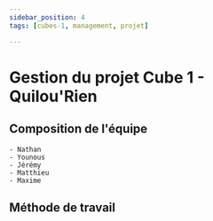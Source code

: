 ```yaml
---
sidebar_position: 4
tags: [cubes-1, management, projet]

---
```


# Gestion du projet Cube 1 - Quilou'Rien

## Composition de l'équipe
    - Nathan 
    - Younous
    - Jérémy
    - Matthieu
    - Maxime

## Méthode de travail 

